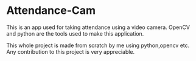 # Attendance-Cam
This is an app used for taking attendance using a video camera.
OpenCV and python are the tools used to make this application.

This whole project is made from scratch by me using python,opencv etc. Any contribution to this project is very appreciable.

